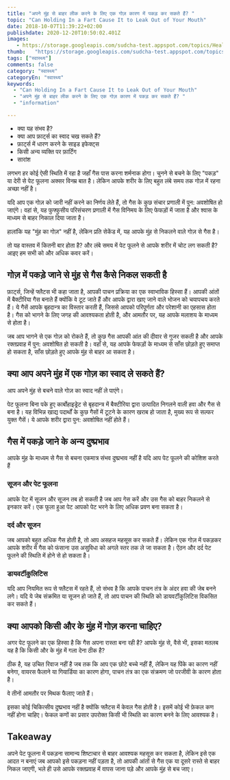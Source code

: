 ```yaml
---
title: "अपने मुंह से बाहर लीक करने के लिए एक गोज़ कारण में पकड़ कर सकते हैं? "
topic: "Can Holding In a Fart Cause It to Leak Out of Your Mouth"
date: 2018-10-07T11:39:22+02:00
publishdate: 2020-12-20T10:50:02.401Z
images: 
   - https://storage.googleapis.com/sudcha-test.appspot.com/topics/Health/default-selection/11.jpg
thumb:   "https://storage.googleapis.com/sudcha-test.appspot.com/topics/Health/default-selection/thumb/11.jpg"
tags: ["स्वास्थ्य"]
comments: false
category: "स्वास्थ्य"
categoryEn: "स्वास्थ्य"
keywords: 
  - "Can Holding In a Fart Cause It to Leak Out of Your Mouth"
  - "अपने मुंह से बाहर लीक करने के लिए एक गोज़ कारण में पकड़ कर सकते हैं? "
  - "information"

---
```

<ul> <li> क्या यह संभव है? </li> <li> क्या आप फ़ार्ट्स का स्वाद चख सकते हैं? </li> <li> फ़ार्ट्स में धारण करने के साइड इफेक्ट्स </li> <li> किसी अन्य व्यक्ति पर फ़ार्टिंग </li> <li> सारांश </li> </ul> <p> लगभग हर कोई ऐसी स्थिति में रहा है जहाँ गैस पास करना शर्मनाक होगा। चुनने से बचने के लिए "पकड़" या देरी से पेट फूलना अक्सर विनम्र बात है। लेकिन आपके शरीर के लिए बहुत लंबे समय तक गोज़ में रहना अच्छा नहीं है। </p> <p> यदि आप एक गोज़ को जारी नहीं करने का निर्णय लेते हैं, तो गैस के कुछ संचार प्रणाली में पुन: अवशोषित हो जाएंगे। वहां से, यह फुफ्फुसीय परिसंचरण प्रणाली में गैस विनिमय के लिए फेफड़ों में जाता है और श्वास के माध्यम से बाहर निकाल दिया जाता है। </p> <p> हालांकि यह "मुंह का गोज़" नहीं है, लेकिन प्रति सेकेंड में, यह आपके मुंह से निकलने वाले गोज़ से गैस है। </p> <p> तो यह वास्तव में कितनी बार होता है? और लंबे समय में पेट फूलने से आपके शरीर में चोट लग सकती है? आइए हम सभी को और अधिक कवर करें। </p> <h2> गोज़ में पकड़े जाने से मुंह से गैस कैसे निकल सकती है </h2> <p> फ़ार्ट्स, जिन्हें फ्लैटस भी कहा जाता है, आपकी पाचन प्रक्रिया का एक स्वाभाविक हिस्सा हैं। आपकी आंतों में बैक्टीरिया गैस बनाते हैं क्योंकि वे टूट जाते हैं और आपके द्वारा खाए जाने वाले भोजन को चयापचय करते हैं। ये गैसें आपके बृहदान्त्र का विस्तार करती हैं, जिससे आपको परिपूर्णता और परेशानी का एहसास होता है। गैस को भागने के लिए जगह की आवश्यकता होती है, और आमतौर पर, यह आपके मलाशय के माध्यम से होता है। </p> <p> जब आप भागने से एक गोज़ को रोकते हैं, तो कुछ गैस आपकी आंत की दीवार से गुजर सकती है और आपके रक्तप्रवाह में पुन: अवशोषित हो सकती है। वहाँ से, यह आपके फेफड़ों के माध्यम से साँस छोड़ते हुए समाप्त हो सकता है, साँस छोड़ते हुए आपके मुंह से बाहर आ सकता है। </p> <h2> क्या आप अपने मुंह में एक गोज़ का स्वाद ले सकते हैं? </h2> <p> आप अपने मुंह से बचने वाले गोज़ का स्वाद नहीं ले पाएंगे। </p> <p> पेट फूलना बिना पके हुए कार्बोहाइड्रेट से बृहदान्त्र में बैक्टीरिया द्वारा उत्पादित निगलने वाली हवा और गैस से बना है। यह विभिन्न खाद्य पदार्थों के कुछ गैसों में टूटने के कारण खराब हो जाता है, मुख्य रूप से सल्फर युक्त गैसें। ये आपके शरीर द्वारा पुन: अवशोषित नहीं होते हैं। </p> <h2> गैस में पकड़े जाने के अन्य दुष्प्रभाव </h2> <p> आपके मुंह के माध्यम से गैस से बचना एकमात्र संभव दुष्प्रभाव नहीं है यदि आप पेट फूलने की कोशिश करते हैं </p> <h3> सूजन और पेट फूलना </h3> <p> आपके पेट में सूजन और सूजन तब हो सकती है जब आप गेस करें और उस गैस को बाहर निकलने से इनकार करें। एक फूला हुआ पेट आपको पेट भरने के लिए अधिक प्रवण बना सकता है। </p> <h3> दर्द और सूजन </h3> <p> जब आपको बहुत अधिक गैस होती है, तो आप असहज महसूस कर सकते हैं। लेकिन एक गोज़ में पकड़कर आपके शरीर में गैस को फंसाना उस असुविधा को अगले स्तर तक ले जा सकता है। ऐंठन और दर्द पेट फूलने की स्थिति में होने से हो सकता है। </p> <h3> डायवर्टीकुलिटिस </h3> <p> यदि आप नियमित रूप से फ्लैटस में रहते हैं, तो संभव है कि आपके पाचन तंत्र के अंदर हवा की जेब बनने लगे। यदि ये जेब संक्रमित या सूजन हो जाते हैं, तो आप पाचन की स्थिति को डायवर्टीकुलिटिस विकसित कर सकते हैं। </p> <h2> क्या आपको किसी और के मुंह में गोज़ करना चाहिए? </H2> <p> अगर पेट फूलने का एक हिस्सा है कि गैस अपना रास्ता बना रही है? आपके मुंह से, वैसे भी, इसका मतलब यह है कि किसी और के मुंह में गला देना ठीक है? </p> <p> ठीक है, यह उचित रिवाज नहीं है जब तक कि आप एक छोटे बच्चे नहीं हैं, लेकिन यह पिंके का कारण नहीं बनेगा, वायरस फैलाने या गियार्डिया का कारण होगा, पाचन तंत्र का एक संक्रमण जो परजीवी के कारण होता है। </p> <p> वे तीनों आमतौर पर मिथक फैलाए जाते हैं। </p> <p> इसका कोई चिकित्सीय दुष्प्रभाव नहीं है क्योंकि फ्लैटस में केवल गैस होती है। इसमें कोई भी फ़ेकल कण नहीं होना चाहिए। फेकल कणों का प्रसार उपरोक्त किसी भी स्थिति का कारण बनने के लिए आवश्यक है। </p> <h2> Takeaway </h2> <p> अपने पेट फूलना में पकड़ना सामान्य शिष्टाचार से बाहर आवश्यक महसूस कर सकता है, लेकिन इसे एक आदत न बनाएं जब आपको इसे पकड़ना नहीं पड़ता है, तो आपकी आंतों से गैस एक या दूसरे रास्ते से बाहर निकल जाएगी, भले ही उसे आपके रक्तप्रवाह में वापस जाना पड़े और आपके मुंह से बच जाए। </P> 